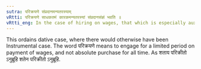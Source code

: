 ```yaml
---
sutra: परिक्रयणे संप्रदानमन्यतरस्याम्
vRtti: परिक्रयणे साधकतमं कारकमन्यतरस्यां संप्रदानसंज्ञं भवति ॥
vRtti_eng: In the case of hiring on wages, that which is especially auxiliary in the accomplishment of the action of the verb _parikri_, \"employing on stipulated wages,\" is optionally called _Sampradana_ or recipient.
---
```

This ordains dative case, where there would otherwise have been Instrumental case. The word परिक्रयणे means to engage for a limited period on payment of wages, and not absolute purchase for all time. As शताय परिक्रीतो ऽनुब्रूहि शतेन परिक्रीतो ऽनुब्रूहि.
